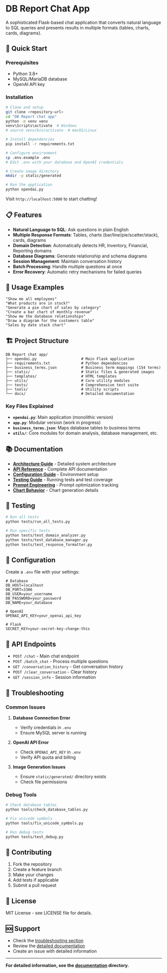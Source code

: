 # DB Report Chat App

A sophisticated Flask-based chat application that converts natural language to SQL queries and presents results in multiple formats (tables, charts, cards, diagrams).

## 🚀 Quick Start

### Prerequisites
- Python 3.8+
- MySQL/MariaDB database
- OpenAI API key

### Installation
```bash
# Clone and setup
git clone <repository-url>
cd "DB Report chat app"
python -m venv venv
venv\Scripts\activate  # Windows
# source venv/bin/activate  # macOS/Linux

# Install dependencies
pip install -r requirements.txt

# Configure environment
cp .env.example .env
# Edit .env with your database and OpenAI credentials

# Create image directory
mkdir -p static/generated

# Run the application
python opendai.py
```

Visit `http://localhost:5000` to start chatting!

## 📋 Features

- **Natural Language to SQL**: Ask questions in plain English
- **Multiple Response Formats**: Tables, charts (bar/line/pie/scatter/stack), cards, diagrams
- **Domain Detection**: Automatically detects HR, Inventory, Financial, Reporting domains
- **Database Diagrams**: Generate relationship and schema diagrams
- **Session Management**: Maintain conversation history
- **Batch Processing**: Handle multiple questions at once
- **Error Recovery**: Automatic retry mechanisms for failed queries

## 🎯 Usage Examples

```
"Show me all employees"
"What products are in stock?"
"Generate a pie chart of sales by category"
"Create a bar chart of monthly revenue"
"Show me the database relationships"
"Draw a diagram for the customers table"
"Sales by date stack chart"
```

## 🏗️ Project Structure

```
DB Report chat app/
├── opendai.py                    # Main Flask application
├── requirements.txt              # Python dependencies
├── business_terms.json           # Business term mappings (154 terms)
├── static/                       # Static files & generated images
├── templates/                    # HTML templates
├── utils/                        # Core utility modules
├── tests/                        # Comprehensive test suite
├── tools/                        # Utility scripts
└── docs/                         # Detailed documentation
```

### Key Files Explained

- **`opendai.py`**: Main application (monolithic version)
- **`app.py`**: Modular version (work in progress)
- **`business_terms.json`**: Maps database tables to business terms
- **`utils/`**: Core modules for domain analysis, database management, etc.

## 📚 Documentation

- **[Architecture Guide](docs/ARCHITECTURE.md)** - Detailed system architecture
- **[API Reference](docs/API.md)** - Complete API documentation
- **[Configuration Guide](docs/CONFIGURATION.md)** - Environment setup
- **[Testing Guide](docs/TESTING.md)** - Running tests and test coverage
- **[Prompt Engineering](docs/PROMPT_MATRIX.md)** - Prompt optimization tracking
- **[Chart Behavior](docs/CHART_BEHAVIOR.md)** - Chart generation details

## 🧪 Testing

```bash
# Run all tests
python tests/run_all_tests.py

# Run specific tests
python tests/test_domain_analyzer.py
python tests/test_database_manager.py
python tests/test_response_formatter.py
```

## 🔧 Configuration

Create a `.env` file with your settings:

```env
# Database
DB_HOST=localhost
DB_PORT=3306
DB_USER=your_username
DB_PASSWORD=your_password
DB_NAME=your_database

# OpenAI
OPENAI_API_KEY=your_openai_api_key

# Flask
SECRET_KEY=your-secret-key-change-this
```

## 🔌 API Endpoints

- `POST /chat` - Main chat endpoint
- `POST /batch_chat` - Process multiple questions
- `GET /conversation_history` - Get conversation history
- `POST /clear_conversation` - Clear history
- `GET /session_info` - Session information

## 🐛 Troubleshooting

### Common Issues

1. **Database Connection Error**
   - Verify credentials in `.env`
   - Ensure MySQL server is running

2. **OpenAI API Error**
   - Check `OPENAI_API_KEY` in `.env`
   - Verify API quota and billing

3. **Image Generation Issues**
   - Ensure `static/generated/` directory exists
   - Check file permissions

### Debug Tools

```bash
# Check database tables
python tools/check_database_tables.py

# Fix unicode symbols
python tools/fix_unicode_symbols.py

# Run debug tests
python tests/test_debug.py
```

## 🤝 Contributing

1. Fork the repository
2. Create a feature branch
3. Make your changes
4. Add tests if applicable
5. Submit a pull request

## 📄 License

MIT License - see LICENSE file for details.

## 🆘 Support

- Check the [troubleshooting section](#-troubleshooting)
- Review the [detailed documentation](docs/)
- Create an issue with detailed information

---

**For detailed information, see the [documentation](docs/) directory.** 
